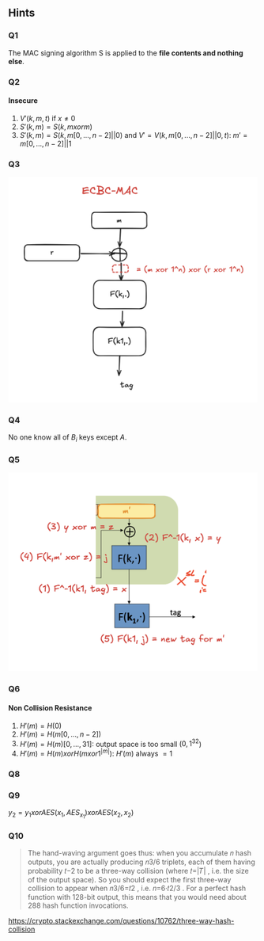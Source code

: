 ## Hints

### Q1

The MAC signing algorithm S is applied to the **file contents and nothing else**.

### Q2

#### Insecure

1. $V'(k, m, t) \text{ if } x \neq 0$
1. $S'(k, m) = S(k, m xor m)$
1. $S'(k,m) = S(k, m[0,...,n-2]||0)$ and $V' = V(k, m[0,...,n-2]||0,t)$: $m' = m[0,...,n-2]||1$ 

### Q3

![](q3.png)

### Q4

No one know all of $B_i$ keys except $A$.

### Q5

![](q5.png)

### Q6

#### Non Collision Resistance

1. $H'(m) = H(0)$
1. $H'(m) = H(m[0,...,n-2])$
1. $H'(m) = H(m)[0,...,31]$: output space is too small (${0,1}^32$)
1. $H'(m) = H(m) xor H(m xor 1^{|m|})$: $H'(m)$ always $= 1$

### Q8



### Q9

$y_2 = y_1 xor AES(x_1, AES_x_1) xor AES(x_2, x_2)$

### Q10

> The hand-waving argument goes thus: when you accumulate 𝑛 hash outputs, you are actually producing 𝑛3/6 triplets, each of them having probability 𝑡−2 to be a three-way collision (where 𝑡=|𝑇| , i.e. the size of the output space). So you should expect the first three-way collision to appear when 𝑛3/6=𝑡2 , i.e. 𝑛=6·𝑡2/3 . For a perfect hash function with 128-bit output, this means that you would need about 288 hash function invocations.

https://crypto.stackexchange.com/questions/10762/three-way-hash-collision
